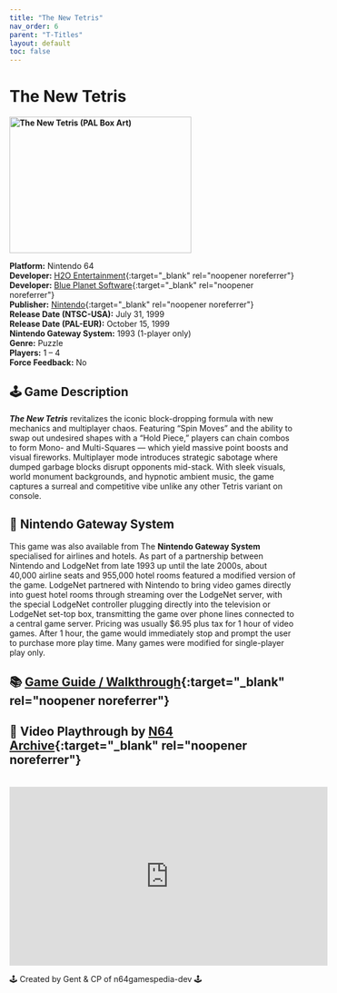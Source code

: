 ```yaml
---
title: "The New Tetris"
nav_order: 6
parent: "T-Titles"
layout: default
toc: false
---
```


# The New Tetris

<b>
<img src="https://images.launchbox-app.com/a5495a6b-b28f-48c4-8bdb-135d7db6fce7.jpg" alt="The New Tetris (PAL Box Art)" width="320" height="240" />
</b>

**Platform:** Nintendo 64  
**Developer:** [H2O Entertainment](https://www.mobygames.com/company/2003/h2o-entertainment-ltd/){:target="_blank" rel="noopener noreferrer"}  
**Developer:** [Blue Planet Software](https://en.wikipedia.org/wiki/Blue_Planet_Software){:target="_blank" rel="noopener noreferrer"}  
**Publisher:** [Nintendo](https://en.wikipedia.org/wiki/Nintendo){:target="_blank" rel="noopener noreferrer"}  
**Release Date (NTSC-USA):** July 31, 1999  
**Release Date (PAL-EUR):** October 15, 1999  
**Nintendo Gateway System:** 1993 (1-player only)  
**Genre:** Puzzle  
**Players:** 1 – 4  
**Force Feedback:** No  

## 🕹️ Game Description
<em><strong>The New Tetris</strong></em> revitalizes the iconic block-dropping formula with new mechanics and multiplayer chaos. Featuring “Spin Moves” and the ability to swap out undesired shapes with a “Hold Piece,” players can chain combos to form Mono- and Multi-Squares — which yield massive point boosts and visual fireworks. Multiplayer mode introduces strategic sabotage where dumped garbage blocks disrupt opponents mid-stack. With sleek visuals, world monument backgrounds, and hypnotic ambient music, the game captures a surreal and competitive vibe unlike any other Tetris variant on console.

## 🛫 Nintendo Gateway System
This game was also available from The <strong>Nintendo Gateway System</strong> specialised for airlines and hotels. As part of a partnership between Nintendo and LodgeNet from late 1993 up until the late 2000s, about 40,000 airline seats and 955,000 hotel rooms featured a modified version of the game. LodgeNet partnered with Nintendo to bring video games directly into guest hotel rooms through streaming over the LodgeNet server, with the special LodgeNet controller plugging directly into the television or LodgeNet set-top box, transmitting the game over phone lines connected to a central game server. Pricing was usually $6.95 plus tax for 1 hour of video games. After 1 hour, the game would immediately stop and prompt the user to purchase more play time. Many games were modified for single-player play only.

## 📚 [Game Guide / Walkthrough](https://gamefaqs.gamespot.com/n64/198976-the-new-tetris/faqs/3112){:target="_blank" rel="noopener noreferrer"}

## 🎥 Video Playthrough by [N64 Archive](https://www.youtube.com/@N64Archive){:target="_blank" rel="noopener noreferrer"}  
<br />  
<iframe width="560" height="315" src="https://www.youtube.com/embed/bgktMCoNnAo" title="The New Tetris Gameplay – N64" frameborder="0" allowfullscreen></iframe>

🕹️ Created by Gent & CP of n64gamespedia-dev 🕹️

<!-- Vault Format: n64gamespedia-dev -->
<!-- Protocol Source: _vault-specs/format-protocol.md -->
